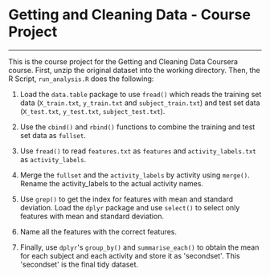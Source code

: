 # Getting and Cleaning Data - Course Project

-----------------------------------

This is the course project for the Getting and Cleaning Data Coursera course. First, unzip the original dataset into the working directory. Then, the R Script, `run_analysis.R` does the following:

1. Load the `data.table` package to use `fread()` which reads the training set data (`X_train.txt`, `y_train.txt` and `subject_train.txt`) and test set data (`X_test.txt`, `y_test.txt`, `subject_test.txt`).

2. Use the `cbind()` and `rbind()` functions to combine the training and test set data as `fullset`.

3. Use `fread()` to read `features.txt` as `features` and `activity_labels.txt` as `activity_labels`.

4. Merge the `fullset` and the `activity_labels` by activity using `merge()`. Rename the activity_labels to the actual activity names.

5. Use `grep()` to get the index for features with mean and standard deviation. Load the `dplyr` package and use `select()` to select only features with mean and standard deviation.

6. Name all the features with the correct features.

7. Finally, use `dplyr`'s `group_by()` and `summarise_each()` to obtain the mean for each subject and each activity and store it as 'secondset'. This 'secondset' is the final tidy dataset.